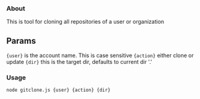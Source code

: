 ### About

This is tool for cloning all repositories of a user or organization

## Params
`{user}` is the account name. This is case sensitive
`{action}` either clone or update
`{dir}` this is the target dir, defaults to current dir '.'

### Usage 

	node gitclone.js {user} {action} {dir}

